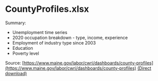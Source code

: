 
# CountyProfiles.xlsx
Summary:
- Unemployment time series
- 2020 occupation breakdown - type, income, experience
- Employment of industry type since 2003
- Education
- Poverty level

Source: [https://www.maine.gov/labor/cwri/dashboards/county-profiles](https://www.maine.gov/labor/cwri/dashboards/county-profiles) [(Direct download)](https://www.maine.gov/labor/cwri/sites/maine.gov.labor.cwri/files/2024-08/CountyProfiles.xlsx)